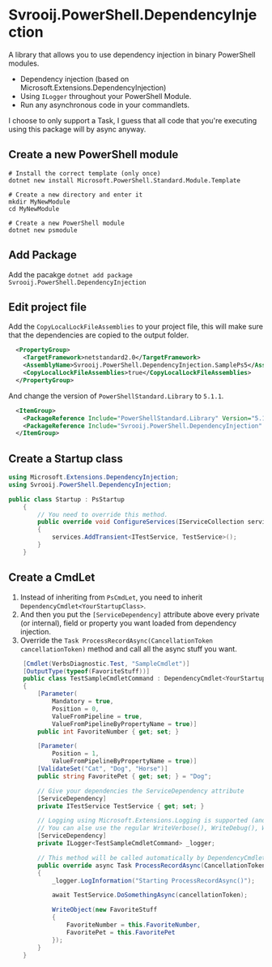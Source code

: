 # Svrooij.PowerShell.DependencyInjection

A library that allows you to use dependency injection in binary PowerShell modules.

- Dependency injection (based on Microsoft.Extensions.DependencyInjection)
- Using `ILogger` throughout your PowerShell Module.
- Run any asynchronous code in your commandlets.

I choose to only support a Task, I guess that all code that you're executing using this package will by async anyway.

## Create a new PowerShell module

```shell
# Install the correct template (only once)
dotnet new install Microsoft.PowerShell.Standard.Module.Template

# Create a new directory and enter it
mkdir MyNewModule
cd MyNewModule

# Create a new PowerShell module
dotnet new psmodule
```

## Add Package

Add the pacakge `dotnet add package Svrooij.PowerShell.DependencyInjection`

## Edit project file

Add the `CopyLocalLockFileAssemblies` to your project file, this will make sure that the dependencies are copied to the output folder.

```xml
  <PropertyGroup>
    <TargetFramework>netstandard2.0</TargetFramework>
    <AssemblyName>Svrooij.PowerShell.DependencyInjection.SamplePs5</AssemblyName>
	<CopyLocalLockFileAssemblies>true</CopyLocalLockFileAssemblies>
  </PropertyGroup>
```

And change the version of `PowerShellStandard.Library` to `5.1.1`.

```xml
  <ItemGroup>
	<PackageReference Include="PowerShellStandard.Library" Version="5.1.1" />
	<PackageReference Include="Svrooij.PowerShell.DependencyInjection" Version="1.0.1" />
  </ItemGroup>
```

## Create a Startup class

```csharp
using Microsoft.Extensions.DependencyInjection;
using Svrooij.PowerShell.DependencyInjection;

public class Startup : PsStartup
    {
        // You need to override this method.
        public override void ConfigureServices(IServiceCollection services)
        {
            services.AddTransient<ITestService, TestService>();
        }
    }
```

## Create a CmdLet

1. Instead of inheriting from `PsCmdLet`, you need to inherit `DependencyCmdlet<YourStartupClass>`.
2. And then you put the `[ServiceDependency]` attribute above every private (or internal), field or property you want loaded from dependency injection.
3. Override the `Task ProcessRecordAsync(CancellationToken cancellationToken)` method and call all the async stuff you want.

```csharp
    [Cmdlet(VerbsDiagnostic.Test, "SampleCmdlet")]
    [OutputType(typeof(FavoriteStuff))]
    public class TestSampleCmdletCommand : DependencyCmdlet<YourStartupClass>
    {
        [Parameter(
            Mandatory = true,
            Position = 0,
            ValueFromPipeline = true,
            ValueFromPipelineByPropertyName = true)]
        public int FavoriteNumber { get; set; }

        [Parameter(
            Position = 1,
            ValueFromPipelineByPropertyName = true)]
        [ValidateSet("Cat", "Dog", "Horse")]
        public string FavoritePet { get; set; } = "Dog";

        // Give your dependencies the ServiceDependency attribute
        [ServiceDependency]
        private ITestService TestService { get; set; }

        // Logging using Microsoft.Extensions.Logging is supported (and configured automatically)
        // You can alse use the regular WriteVerbose(), WriteDebug(), WriteInformation(), WriteWarning() and WriteError() methods
        [ServiceDependency]
        private ILogger<TestSampleCmdletCommand> _logger;

        // This method will be called automatically by DependencyCmdlet which is called by ProcessRecord()
        public override async Task ProcessRecordAsync(CancellationToken cancellationToken)
        {
            _logger.LogInformation("Starting ProcessRecordAsync()");

            await TestService.DoSomethingAsync(cancellationToken);

            WriteObject(new FavoriteStuff
            {
                FavoriteNumber = this.FavoriteNumber,
                FavoritePet = this.FavoritePet
            });
        }
    }
```